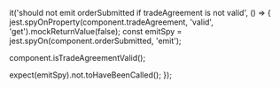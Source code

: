 it('should not emit orderSubmitted if tradeAgreement is not valid', () => {
  jest.spyOnProperty(component.tradeAgreement, 'valid', 'get').mockReturnValue(false);
  const emitSpy = jest.spyOn(component.orderSubmitted, 'emit');

  component.isTradeAgreementValid();

  expect(emitSpy).not.toHaveBeenCalled();
});